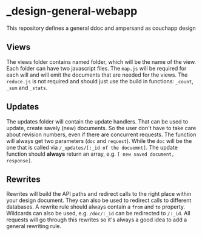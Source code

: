 # _design-general-webapp
This repository defines a general ddoc and ampersand as couchapp design


## Views 

The views folder contains named folder, which will be the name of the view. Each folder can have two javascript files. The `map.js` will be required for each will and will emit the documents that are needed for the views. The `reduce.js` is not required and should just use the build in functions: `_count`, `_sum` and `_stats`.

## Updates

The updates folder will contain the update handlers. That can be used to update, create savely (new) documents. So the user don't have to take care about revision numbers, even if there are concurrent requests. The function will always get two parameters (`doc` and `request`). While the `doc` will be the one that is called via `/_updates/[:_id of the docuemnt]`. The update function should **always** return an array, e.g. `[ new saved document, response]`. 
## Rewrites

Rewrites will build the API paths and redirect calls to the right place within your design document. They can also be used to redirect calls to different databases. A rewrite rule should always contain a `from` and `to` property. Wildcards can also be used, e.g. `/doc/:_id` can be redirected to `/:_id`. All requests will go through this rewrites so it's always a good idea to add a general rewriting rule.